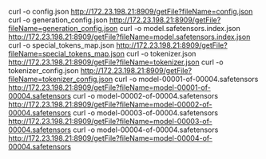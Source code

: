 curl -o config.json http://172.23.198.21:8909/getFile?fileName=config.json
curl -o generation_config.json http://172.23.198.21:8909/getFile?fileName=generation_config.json
curl -o model.safetensors.index.json http://172.23.198.21:8909/getFile?fileName=model.safetensors.index.json
curl -o special_tokens_map.json http://172.23.198.21:8909/getFile?fileName=special_tokens_map.json
curl -o tokenizer.json http://172.23.198.21:8909/getFile?fileName=tokenizer.json
curl -o tokenizer_config.json http://172.23.198.21:8909/getFile?fileName=tokenizer_config.json
curl -o model-00001-of-00004.safetensors http://172.23.198.21:8909/getFile?fileName=model-00001-of-00004.safetensors
curl -o model-00002-of-00004.safetensors http://172.23.198.21:8909/getFile?fileName=model-00002-of-00004.safetensors
curl -o model-00003-of-00004.safetensors http://172.23.198.21:8909/getFile?fileName=model-00003-of-00004.safetensors
curl -o model-00004-of-00004.safetensors http://172.23.198.21:8909/getFile?fileName=model-00004-of-00004.safetensors
